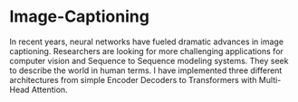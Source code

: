 # Image-Captioning
In recent years, neural networks have fueled dramatic advances in image captioning. Researchers are looking for more challenging applications for computer vision and Sequence to Sequence modeling systems. They seek to describe the world in human terms. I have implemented three different architectures from simple Encoder Decoders to Transformers with Multi-Head Attention.
